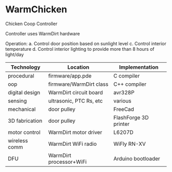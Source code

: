 WarmChicken
===========

Chicken Coop Controller

Controller uses WarmDirt hardware

Operation:
a. Control door position based on sunlight level
c. Control interior temperature
d. Control interior lighting to provide more than 8 hours of light/day



|Technology         |Location                   |Implementation |
|-------------------|---------------------------|---------------|
|procedural         |firmware/app.pde           |C compiler     |
|oop                |firmware/WarmDirt class    |C++ compiler   |
|digital design     |WarmDirt circuit board     |avr328P        |
|sensing            |ultrasonic, PTC Rs, etc    |various        |
|mechanical         |door pulley                |FreeCad        |
|3D fabrication     |door pulley                |FlashForge 3D printer |
|motor control      |WarmDirt motor driver      |L6207D         |
|wireless comm      |WarmDirt WiFi radio        |WiFly RN-XV    |
|DFU                |WarmDirt processor+WiFi    |Arduino bootloader|


